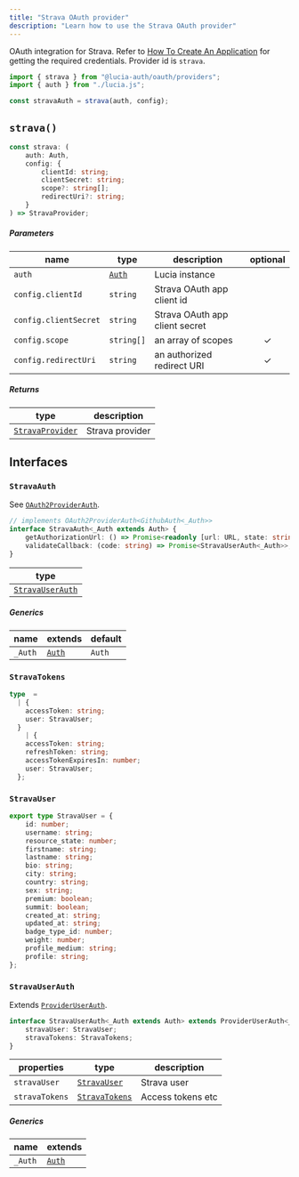 ```yaml
---
title: "Strava OAuth provider"
description: "Learn how to use the Strava OAuth provider"
---
```


OAuth integration for Strava. Refer to [How To Create An Application](https://developers.strava.com/docs/getting-started/#account) for getting the required credentials. Provider id is `strava`.

```ts
import { strava } from "@lucia-auth/oauth/providers";
import { auth } from "./lucia.js";

const stravaAuth = strava(auth, config);
```

## `strava()`

```ts
const strava: (
	auth: Auth,
	config: {
		clientId: string;
		clientSecret: string;
		scope?: string[];
		redirectUri?: string;
	}
) => StravaProvider;
```

##### Parameters

| name                  | type                                       | description                    | optional |
| --------------------- | ------------------------------------------ | ------------------------------ | :------: |
| `auth`                | [`Auth`](/reference/lucia/interfaces/auth) | Lucia instance                 |          |
| `config.clientId`     | `string`                                   | Strava OAuth app client id     |          |
| `config.clientSecret` | `string`                                   | Strava OAuth app client secret |          |
| `config.scope`        | `string[]`                                 | an array of scopes             |    ✓     |
| `config.redirectUri`  | `string`                                   | an authorized redirect URI     |    ✓     |

##### Returns

| type                                | description     |
| ----------------------------------- | --------------- |
| [`StravaProvider`](#stravaprovider) | Strava provider |

## Interfaces

### `StravaAuth`

See [`OAuth2ProviderAuth`](/reference/oauth/interfaces/oauth2providerauth).

```ts
// implements OAuth2ProviderAuth<GithubAuth<_Auth>>
interface StravaAuth<_Auth extends Auth> {
	getAuthorizationUrl: () => Promise<readonly [url: URL, state: string]>;
	validateCallback: (code: string) => Promise<StravaUserAuth<_Auth>>;
}
```

| type                                |
| ----------------------------------- |
| [`StravaUserAuth`](#stravauserauth) |

##### Generics

| name    | extends                                    | default |
| ------- | ------------------------------------------ | ------- |
| `_Auth` | [`Auth`](/reference/lucia/interfaces/auth) | `Auth`  |

### `StravaTokens`

```ts
type  =
  | {
    accessToken: string;
    user: StravaUser;
  }
	| {
    accessToken: string;
    refreshToken: string;
    accessTokenExpiresIn: number;
    user: StravaUser;
  };
```

### `StravaUser`

```ts
export type StravaUser = {
	id: number;
	username: string;
	resource_state: number;
	firstname: string;
	lastname: string;
	bio: string;
	city: string;
	country: string;
	sex: string;
	premium: boolean;
	summit: boolean;
	created_at: string;
	updated_at: string;
	badge_type_id: number;
	weight: number;
	profile_medium: string;
	profile: string;
};
```

### `StravaUserAuth`

Extends [`ProviderUserAuth`](/reference/oauth/interfaces/provideruserauth).

```ts
interface StravaUserAuth<_Auth extends Auth> extends ProviderUserAuth<_Auth> {
	stravaUser: StravaUser;
	stravaTokens: StravaTokens;
}
```

| properties     | type                            | description       |
| -------------- | ------------------------------- | ----------------- |
| `stravaUser`   | [`StravaUser`](#stravauser)     | Strava user       |
| `stravaTokens` | [`StravaTokens`](#stravatokens) | Access tokens etc |

##### Generics

| name    | extends                                    |
| ------- | ------------------------------------------ |
| `_Auth` | [`Auth`](/reference/lucia/interfaces/auth) |
